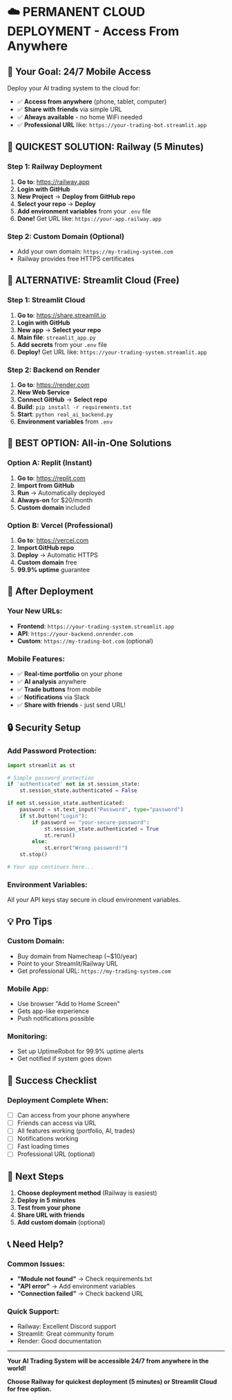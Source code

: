 # ☁️ PERMANENT CLOUD DEPLOYMENT - Access From Anywhere

## 🎯 **Your Goal: 24/7 Mobile Access**

Deploy your AI trading system to the cloud for:
- ✅ **Access from anywhere** (phone, tablet, computer)
- ✅ **Share with friends** via simple URL
- ✅ **Always available** - no home WiFi needed
- ✅ **Professional URL** like: `https://your-trading-bot.streamlit.app`

## 🚀 **QUICKEST SOLUTION: Railway (5 Minutes)**

### **Step 1: Railway Deployment**
1. **Go to**: https://railway.app
2. **Login with GitHub**
3. **New Project** → **Deploy from GitHub repo**
4. **Select your repo** → **Deploy**
5. **Add environment variables** from your `.env` file
6. **Done!** Get URL like: `https://your-app.railway.app`

### **Step 2: Custom Domain (Optional)**
- Add your own domain: `https://my-trading-system.com`
- Railway provides free HTTPS certificates

## 🔧 **ALTERNATIVE: Streamlit Cloud (Free)**

### **Step 1: Streamlit Cloud**
1. **Go to**: https://share.streamlit.io
2. **Login with GitHub**
3. **New app** → **Select your repo**
4. **Main file**: `streamlit_app.py`
5. **Add secrets** from your `.env` file
6. **Deploy!** Get URL like: `https://your-trading-system.streamlit.app`

### **Step 2: Backend on Render**
1. **Go to**: https://render.com
2. **New Web Service**
3. **Connect GitHub** → **Select repo**
4. **Build**: `pip install -r requirements.txt`
5. **Start**: `python real_ai_backend.py`
6. **Environment variables** from `.env`

## 🎯 **BEST OPTION: All-in-One Solutions**

### **Option A: Replit (Instant)**
1. **Go to**: https://replit.com
2. **Import from GitHub**
3. **Run** → Automatically deployed
4. **Always-on** for $20/month
5. **Custom domain** included

### **Option B: Vercel (Professional)**
1. **Go to**: https://vercel.com
2. **Import GitHub repo**
3. **Deploy** → Automatic HTTPS
4. **Custom domain** free
5. **99.9% uptime** guarantee

## 📱 **After Deployment**

### **Your New URLs:**
- **Frontend**: `https://your-trading-system.streamlit.app`
- **API**: `https://your-backend.onrender.com`
- **Custom**: `https://my-trading-bot.com` (optional)

### **Mobile Features:**
- ✅ **Real-time portfolio** on your phone
- ✅ **AI analysis** anywhere
- ✅ **Trade buttons** from mobile
- ✅ **Notifications** via Slack
- ✅ **Share with friends** - just send URL!

## 🔒 **Security Setup**

### **Add Password Protection:**
```python
import streamlit as st

# Simple password protection
if 'authenticated' not in st.session_state:
    st.session_state.authenticated = False

if not st.session_state.authenticated:
    password = st.text_input("Password", type="password")
    if st.button("Login"):
        if password == "your-secure-password":
            st.session_state.authenticated = True
            st.rerun()
        else:
            st.error("Wrong password!")
    st.stop()

# Your app continues here...
```

### **Environment Variables:**
All your API keys stay secure in cloud environment variables.

## 💡 **Pro Tips**

### **Custom Domain:**
- Buy domain from Namecheap (~$10/year)
- Point to your Streamlit/Railway URL
- Get professional URL: `https://my-trading-system.com`

### **Mobile App:**
- Use browser "Add to Home Screen"
- Gets app-like experience
- Push notifications possible

### **Monitoring:**
- Set up UptimeRobot for 99.9% uptime alerts
- Get notified if system goes down

## 🎉 **Success Checklist**

### **Deployment Complete When:**
- [ ] Can access from your phone anywhere
- [ ] Friends can access via URL
- [ ] All features working (portfolio, AI, trades)
- [ ] Notifications working
- [ ] Fast loading times
- [ ] Professional URL (optional)

## 🚀 **Next Steps**

1. **Choose deployment method** (Railway is easiest)
2. **Deploy in 5 minutes**
3. **Test from your phone**
4. **Share URL with friends**
5. **Add custom domain** (optional)

## 📞 **Need Help?**

### **Common Issues:**
- **"Module not found"** → Check requirements.txt
- **"API error"** → Add environment variables
- **"Connection failed"** → Check backend URL

### **Quick Support:**
- Railway: Excellent Discord support
- Streamlit: Great community forum
- Render: Good documentation

---

**Your AI Trading System will be accessible 24/7 from anywhere in the world!**

**Choose Railway for quickest deployment (5 minutes) or Streamlit Cloud for free option.**